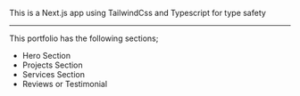 This is a Next.js app using TailwindCss and Typescript for type safety

---
This portfolio has the following sections;

- Hero Section
- Projects Section
- Services Section
- Reviews or Testimonial
